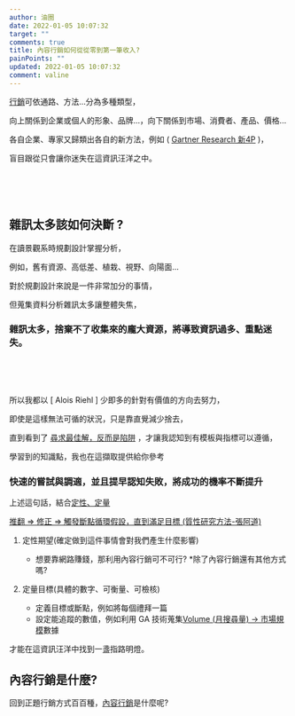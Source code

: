 ```yaml
---
author: 油圈
date: 2022-01-05 10:07:32
target: ""
comments: true
title: 內容行銷如何從從零到第一筆收入?
painPoints: ""
updated: 2022-01-05 10:07:32
comment: valine
---
```

[行銷](https://en.wikipedia.org/wiki/Marketing)可依通路、方法...分為多種類型，

向上關係到企業或個人的形象、品牌...，向下關係到市場、消費者、產品、價格...

各自企業、專家又歸類出各自的新方法，例如 ( [ Gartner Research 新4P](https://www.managertoday.com.tw/articles/view/64145?) )，

<span class="Focus1">盲目跟從只會讓你迷失在這資訊汪洋之中。</span>

<br><br><br>

## 雜訊太多該如何決斷 ?

在讀景觀系時規劃設計掌握分析，

例如，舊有資源、高低差、植栽、視野、向陽面...

對於規劃設計來說是一件非常加分的事情，

但蒐集資料分析雜訊太多讓整體失焦，

### 雜訊太多，捨棄不了收集來的龐大資源，將導致資訊過多、重點迷失。

<br><br><br>

所以我都以 \[ Alois Riehl ] 少即多的<span class="Focus2">針對有價值的方向去努力</span>，

即使是這樣無法可循的狀況，只是靠直覺減少捨去，

直到看到了 [尋求最佳解，反而是陷阱](https://www.businessweekly.com.tw/careers/blog/3008293) ，才讓我認知到有模板與指標可以遵循，

學習到的知識點，我也在這擷取提供給你參考

### <span class="Focus1 Focus2">快速的嘗試與調適，並且提早認知失敗，將成功的機率不斷提升</span>

上述這句話，結合[定性、定量](https://www.doyouknow.wiki/a/202103/246064.html)

<p class="note note-info"><a target="_blank" href="https://daotw.com/%e7%a0%94%e7%a9%b6%e6%96%b9%e6%b3%95" _假設 => 推翻 => 修正 => 觸發斷點循環假設，直到滿足目標 (質性研究方法-張阿道)</a></p>

1. <span class="Focus2">定性期望(確定做到這件事情會對我們產生什麼影響)</span>

   * 想要靠網路賺錢，那利用內容行銷可不可行?
*除了內容行銷還有其他方式嗎?

2. <span class="Focus2">定量目標(具體的數字、可衡量、可檢核)<span>

   * 定義目標或斷點，例如將每個禮拜一篇
   * 設定能追蹤的數值，例如利用 GA 技術蒐集[Volume (月搜尋量) → 市場規模](https://daotw.com/stp%E8%A1%8C%E9%8A%B7%E7%AD%96%E7%95%A5/)數據

才能在這資訊汪洋中找到一盞指路明燈。

## 內容行銷是什麼?

回到正題行銷方式百百種，[內容行銷](https://en.wikipedia.org/wiki/Content_marketing)是什麼呢?